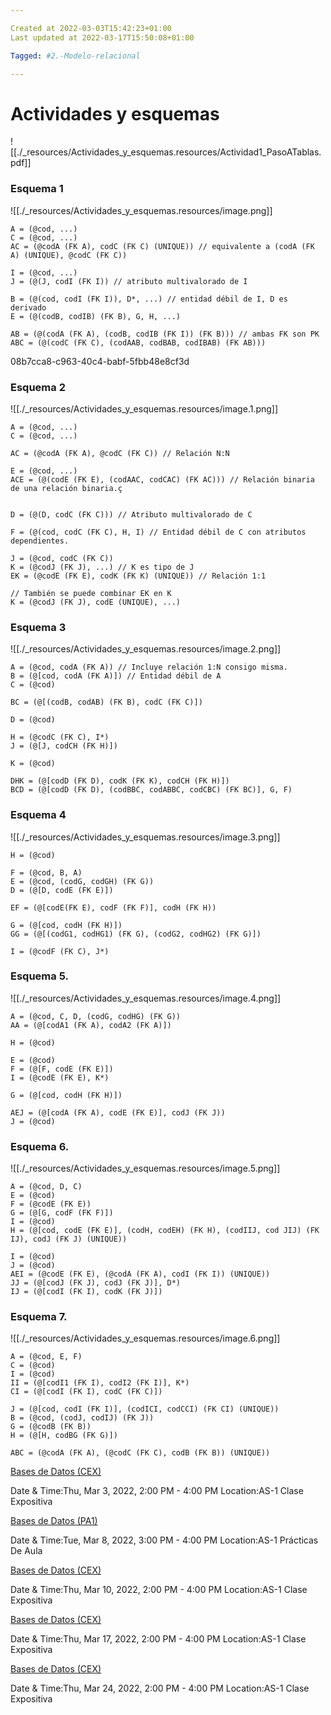 ```yaml
---

Created at 2022-03-03T15:42:23+01:00
Last updated at 2022-03-17T15:50:08+01:00

Tagged: #2.-Modelo-relacional

---
```


# Actividades y esquemas

![[./_resources/Actividades_y_esquemas.resources/Actividad1_PasoATablas.pdf]]

### Esquema 1

![[./_resources/Actividades_y_esquemas.resources/image.png]]

```
A = (@cod, ...)
C = (@cod, ...)
AC = (@codA (FK A), codC (FK C) (UNIQUE)) // equivalente a (codA (FK A) (UNIQUE), @codC (FK C))

I = (@cod, ...)
J = (@(J, codI (FK I)) // atributo multivalorado de I

B = (@(cod, codI (FK I)), D*, ...) // entidad débil de I, D es derivado
E = (@(codB, codIB) (FK B), G, H, ...)

AB = (@(codA (FK A), (codB, codIB (FK I)) (FK B))) // ambas FK son PK
ABC = (@(codC (FK C), (codAAB, codBAB, codIBAB) (FK AB)))
```

<YARLE-EN-V10-TASK>08b7cca8-c963-40c4-babf-5fbb48e8cf3d</YARLE-EN-V10-TASK>

### Esquema 2

![[./_resources/Actividades_y_esquemas.resources/image.1.png]]

```
A = (@cod, ...)
C = (@cod, ...)

AC = (@codA (FK A), @codC (FK C)) // Relación N:N

E = (@cod, ...)
ACE = (@(codE (FK E), (codAAC, codCAC) (FK AC))) // Relación binaria de una relación binaria.ç


D = (@(D, codC (FK C))) // Atributo multivalorado de C

F = (@(cod, codC (FK C), H, I) // Entidad débil de C con atributos dependientes.

J = (@cod, codC (FK C))
K = (@codJ (FK J), ...) // K es tipo de J
EK = (@codE (FK E), codK (FK K) (UNIQUE)) // Relación 1:1

// También se puede combinar EK en K
K = (@codJ (FK J), codE (UNIQUE), ...)
```


### Esquema 3

![[./_resources/Actividades_y_esquemas.resources/image.2.png]]

```
A = (@cod, codA (FK A)) // Incluye relación 1:N consigo misma.
B = (@[cod, codA (FK A)]) // Entidad débil de A
C = (@cod)

BC = (@[(codB, codAB) (FK B), codC (FK C)])

D = (@cod)

H = (@codC (FK C), I*)
J = (@[J, codCH (FK H)])

K = (@cod)

DHK = (@[codD (FK D), codK (FK K), codCH (FK H)])
BCD = (@[codD (FK D), (codBBC, codABBC, codCBC) (FK BC)], G, F)
```


### Esquema 4

![[./_resources/Actividades_y_esquemas.resources/image.3.png]]

```
H = (@cod)

F = (@cod, B, A)
E = (@cod, (codG, codGH) (FK G))
D = (@[D, codE (FK E)])

EF = (@[codE(FK E), codF (FK F)], codH (FK H))

G = (@[cod, codH (FK H)])
GG = (@[(codG1, codHG1) (FK G), (codG2, codHG2) (FK G)])

I = (@codF (FK C), J*)
```



### Esquema 5.

![[./_resources/Actividades_y_esquemas.resources/image.4.png]]

```
A = (@cod, C, D, (codG, codHG) (FK G))
AA = (@[codA1 (FK A), codA2 (FK A)])

H = (@cod)

E = (@cod)
F = (@[F, codE (FK E)])
I = (@codE (FK E), K*)

G = (@[cod, codH (FK H)])

AEJ = (@[codA (FK A), codE (FK E)], codJ (FK J))
J = (@cod)
```


### Esquema 6.

![[./_resources/Actividades_y_esquemas.resources/image.5.png]]

```
A = (@cod, D, C)
E = (@cod)
F = (@codE (FK E))
G = (@[G, codF (FK F)])
I = (@cod)
H = (@[cod, codE (FK E)], (codH, codEH) (FK H), (codIIJ, cod JIJ) (FK IJ), codJ (FK J) (UNIQUE))

I = (@cod)
J = (@cod)
AEI = (@codE (FK E), (@codA (FK A), codI (FK I)) (UNIQUE))
JJ = (@[codJ (FK J), codJ (FK J)], D*)
IJ = (@[codI (FK I), codK (FK J)])
```



### Esquema 7.

![[./_resources/Actividades_y_esquemas.resources/image.6.png]]

```
A = (@cod, E, F)
C = (@cod)
I = (@cod)
II = (@[codI1 (FK I), codI2 (FK I)], K*)
CI = (@[codI (FK I), codC (FK C)])

J = (@[cod, codI (FK I)], (codICI, codCCI) (FK CI) (UNIQUE))
B = (@cod, (codJ, codIJ) (FK J))
G = (@codB (FK B))
H = (@[H, codBG (FK G)])

ABC = (@codA (FK A), (@codC (FK C), codB (FK B)) (UNIQUE))
```


[Bases de Datos (CEX)](https://www.google.com/calendar/event?eid=XzhkOWxjZ3JmZHByNmFzams2MHIzZ29wcDZncmphZGI1Nm9vajZkaG43NG82NGRqMzZkaTZhZTFsNnNzajJwOW42NWhnIHVuZGVyc2NvcmViaXNAbQ)

Date & Time:Thu, Mar 3, 2022, 2:00 PM - 4:00 PM
Location:AS-1
Clase Expositiva

[Bases de Datos (PA1)](https://www.google.com/calendar/event?eid=XzhkOWxjZ3JmZHByNmFzamtjOHM2MmRqM2NvcG0yZHBwNnNwMzJjcjFjZGhqaWRiNTc0b2owYzMzNmdzajJkcjRjb3NnIHVuZGVyc2NvcmViaXNAbQ)

Date & Time:Tue, Mar 8, 2022, 3:00 PM - 4:00 PM
Location:AS-1
Prácticas De Aula

[Bases de Datos (CEX)](https://www.google.com/calendar/event?eid=XzhkOWxjZ3JmZHByNmFzamtjNHJqaWNwa2M0cWpjcGhwNjhwM2FwMW82dGhqZWNobjY4cGoyY2IyYzRxbWNkMW03NG8wIHVuZGVyc2NvcmViaXNAbQ)

Date & Time:Thu, Mar 10, 2022, 2:00 PM - 4:00 PM
Location:AS-1
Clase Expositiva

[Bases de Datos (CEX)](https://www.google.com/calendar/event?eid=XzhkOWxjZ3JmZHByNmFzamtjNWdqY2MxZzZzcjNhb3BnY2dvMzJwOWk2MHJqYWQxajYxZ200ZDMzY2xoNjhjajNjOHJnIHVuZGVyc2NvcmViaXNAbQ)

Date & Time:Thu, Mar 17, 2022, 2:00 PM - 4:00 PM
Location:AS-1
Clase Expositiva

[Bases de Datos (CEX)](https://www.google.com/calendar/event?eid=XzhkOWxjZ3JmZHByNmFzamtjZ28zaW9oZ2NrcWo0Y3BwNnNvajhkMW42cGhtNm85cDZkaTY0cDFpNzRyamFvcGpjcGkwIHVuZGVyc2NvcmViaXNAbQ)

Date & Time:Thu, Mar 24, 2022, 2:00 PM - 4:00 PM
Location:AS-1
Clase Expositiva





